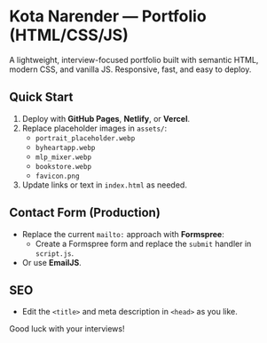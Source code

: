 # Kota Narender — Portfolio (HTML/CSS/JS)

A lightweight, interview-focused portfolio built with semantic HTML, modern CSS, and vanilla JS. Responsive, fast, and easy to deploy.

## Quick Start
1. Deploy with **GitHub Pages**, **Netlify**, or **Vercel**.
2. Replace placeholder images in `assets/`:
   - `portrait_placeholder.webp`
   - `byheartapp.webp`
   - `mlp_mixer.webp`
   - `bookstore.webp`
   - `favicon.png`
3. Update links or text in `index.html` as needed.

## Contact Form (Production)
- Replace the current `mailto:` approach with **Formspree**:
  - Create a Formspree form and replace the `submit` handler in `script.js`.
- Or use **EmailJS**.

## SEO
- Edit the `<title>` and meta description in `<head>` as you like.

Good luck with your interviews!
